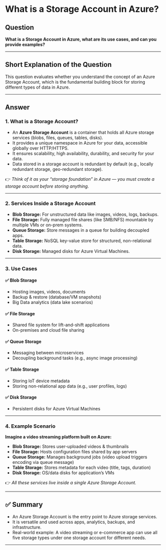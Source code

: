 # What is a Storage Account in Azure?

## Question

**What is a Storage Account in Azure, what are its use cases, and can you provide examples?**

---

## Short Explanation of the Question

This question evaluates whether you understand the concept of an Azure Storage Account, which is the fundamental building block for storing different types of data in Azure.

---

## Answer

### 1. What is a Storage Account?

- An **Azure Storage Account** is a container that holds all Azure storage services (blobs, files, queues, tables, disks).
- It provides a unique namespace in Azure for your data, accessible globally over HTTP/HTTPS.
- It ensures scalability, high availability, durability, and security for your data.
- Data stored in a storage account is redundant by default (e.g., locally redundant storage, geo-redundant storage).

👉 *Think of it as your “storage foundation” in Azure — you must create a storage account before storing anything.*

---

### 2. Services Inside a Storage Account

- **Blob Storage:** For unstructured data like images, videos, logs, backups.
- **File Storage:** Fully managed file shares (like SMB/NFS) mountable by multiple VMs or on-prem systems.
- **Queue Storage:** Store messages in a queue for building decoupled apps.
- **Table Storage:** NoSQL key-value store for structured, non-relational data.
- **Disk Storage:** Managed disks for Azure Virtual Machines.

---

### 3. Use Cases

#### ✅ Blob Storage
- Hosting images, videos, documents
- Backup & restore (database/VM snapshots)
- Big Data analytics (data lake scenarios)

#### ✅ File Storage
- Shared file system for lift-and-shift applications
- On-premises and cloud file sharing

#### ✅ Queue Storage
- Messaging between microservices
- Decoupling background tasks (e.g., async image processing)

#### ✅ Table Storage
- Storing IoT device metadata
- Storing non-relational app data (e.g., user profiles, logs)

#### ✅ Disk Storage
- Persistent disks for Azure Virtual Machines

---

### 4. Example Scenario

**Imagine a video streaming platform built on Azure:**

- **Blob Storage:** Stores user-uploaded videos & thumbnails
- **File Storage:** Hosts configuration files shared by app servers
- **Queue Storage:** Manages background jobs (video upload triggers encoding via queue message)
- **Table Storage:** Stores metadata for each video (title, tags, duration)
- **Disk Storage:** OS/data disks for application’s VMs

👉 *All these services live inside a single Azure Storage Account.*

---

## ✅ Summary

- An Azure Storage Account is the entry point to Azure storage services.
- It is versatile and used across apps, analytics, backups, and infrastructure.
- Real-world example: A video streaming or e-commerce app can use all five storage types under one storage account for different needs.

---

